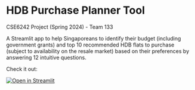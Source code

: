 # HDB Purchase Planner Tool

CSE6242 Project (Spring 2024) - Team 133

A Streamlit app to help Singaporeans to identify their budget (including government grants) and top 10 recommended HDB flats to purchase (subject to availability on the resale market) based on their preferences by answering 12 intuitive questions.

Check it out:

[![Open in Streamlit](https://static.streamlit.io/badges/streamlit_badge_black_white.svg)](https://hdb-purchase-planner.streamlit.app/)
